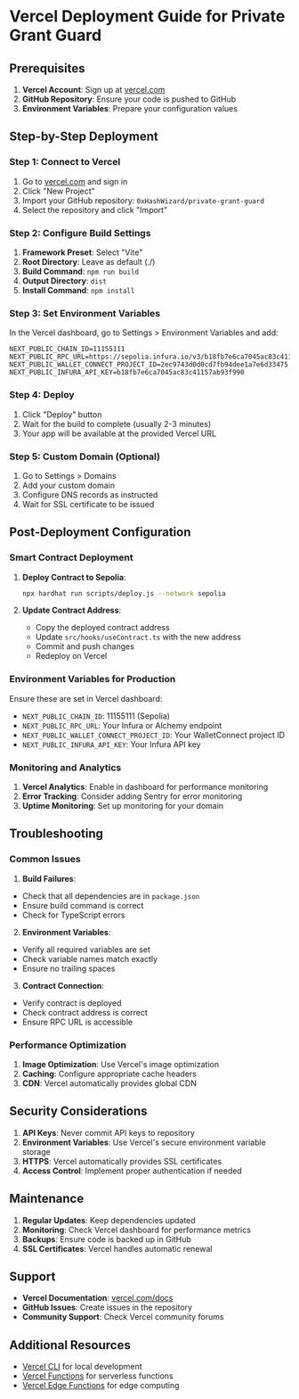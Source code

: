 # Vercel Deployment Guide for Private Grant Guard

## Prerequisites

1. **Vercel Account**: Sign up at [vercel.com](https://vercel.com)
2. **GitHub Repository**: Ensure your code is pushed to GitHub
3. **Environment Variables**: Prepare your configuration values

## Step-by-Step Deployment

### Step 1: Connect to Vercel

1. Go to [vercel.com](https://vercel.com) and sign in
2. Click "New Project"
3. Import your GitHub repository: `0xHashWizard/private-grant-guard`
4. Select the repository and click "Import"

### Step 2: Configure Build Settings

1. **Framework Preset**: Select "Vite"
2. **Root Directory**: Leave as default (./)
3. **Build Command**: `npm run build`
4. **Output Directory**: `dist`
5. **Install Command**: `npm install`

### Step 3: Set Environment Variables

In the Vercel dashboard, go to Settings > Environment Variables and add:

```
NEXT_PUBLIC_CHAIN_ID=11155111
NEXT_PUBLIC_RPC_URL=https://sepolia.infura.io/v3/b18fb7e6ca7045ac83c41157ab93f990
NEXT_PUBLIC_WALLET_CONNECT_PROJECT_ID=2ec9743d0d0cd7fb94dee1a7e6d33475
NEXT_PUBLIC_INFURA_API_KEY=b18fb7e6ca7045ac83c41157ab93f990
```

### Step 4: Deploy

1. Click "Deploy" button
2. Wait for the build to complete (usually 2-3 minutes)
3. Your app will be available at the provided Vercel URL

### Step 5: Custom Domain (Optional)

1. Go to Settings > Domains
2. Add your custom domain
3. Configure DNS records as instructed
4. Wait for SSL certificate to be issued

## Post-Deployment Configuration

### Smart Contract Deployment

1. **Deploy Contract to Sepolia**:
   ```bash
   npx hardhat run scripts/deploy.js --network sepolia
   ```

2. **Update Contract Address**:
   - Copy the deployed contract address
   - Update `src/hooks/useContract.ts` with the new address
   - Commit and push changes
   - Redeploy on Vercel

### Environment Variables for Production

Ensure these are set in Vercel dashboard:

- `NEXT_PUBLIC_CHAIN_ID`: 11155111 (Sepolia)
- `NEXT_PUBLIC_RPC_URL`: Your Infura or Alchemy endpoint
- `NEXT_PUBLIC_WALLET_CONNECT_PROJECT_ID`: Your WalletConnect project ID
- `NEXT_PUBLIC_INFURA_API_KEY`: Your Infura API key

### Monitoring and Analytics

1. **Vercel Analytics**: Enable in dashboard for performance monitoring
2. **Error Tracking**: Consider adding Sentry for error monitoring
3. **Uptime Monitoring**: Set up monitoring for your domain

## Troubleshooting

### Common Issues

1. **Build Failures**:
- Check that all dependencies are in `package.json`
- Ensure build command is correct
- Check for TypeScript errors

2. **Environment Variables**:
- Verify all required variables are set
- Check variable names match exactly
- Ensure no trailing spaces

3. **Contract Connection**:
- Verify contract is deployed
- Check contract address is correct
- Ensure RPC URL is accessible

### Performance Optimization

1. **Image Optimization**: Use Vercel's image optimization
2. **Caching**: Configure appropriate cache headers
3. **CDN**: Vercel automatically provides global CDN

## Security Considerations

1. **API Keys**: Never commit API keys to repository
2. **Environment Variables**: Use Vercel's secure environment variable storage
3. **HTTPS**: Vercel automatically provides SSL certificates
4. **Access Control**: Implement proper authentication if needed

## Maintenance

1. **Regular Updates**: Keep dependencies updated
2. **Monitoring**: Check Vercel dashboard for performance metrics
3. **Backups**: Ensure code is backed up in GitHub
4. **SSL Certificates**: Vercel handles automatic renewal

## Support

- **Vercel Documentation**: [vercel.com/docs](https://vercel.com/docs)
- **GitHub Issues**: Create issues in the repository
- **Community Support**: Check Vercel community forums

## Additional Resources

- [Vercel CLI](https://vercel.com/cli) for local development
- [Vercel Functions](https://vercel.com/docs/functions) for serverless functions
- [Vercel Edge Functions](https://vercel.com/docs/edge-functions) for edge computing

